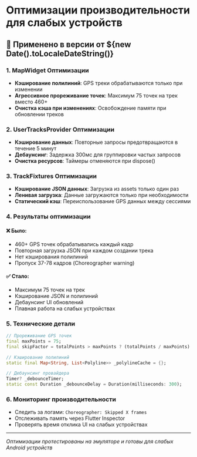 # Оптимизации производительности для слабых устройств

## 🚀 Применено в версии от ${new Date().toLocaleDateString()}

### 1. MapWidget Оптимизации
- **Кэширование полилиний**: GPS треки обрабатываются только при изменении
- **Агрессивное прореживание точек**: Максимум 75 точек на трек вместо 460+
- **Очистка кэша при изменениях**: Освобождение памяти при обновлении треков

### 2. UserTracksProvider Оптимизации
- **Кэширование данных**: Повторные запросы предотвращаются в течение 5 минут
- **Дебаунсинг**: Задержка 300мс для группировки частых запросов
- **Очистка ресурсов**: Таймеры отменяются при dispose()

### 3. TrackFixtures Оптимизации  
- **Кэширование JSON данных**: Загрузка из assets только один раз
- **Ленивая загрузка**: Данные загружаются только при необходимости
- **Статический кэш**: Переиспользование GPS данных между сессиями

### 4. Результаты оптимизации

#### ❌ Было:
- 460+ GPS точек обрабатывались каждый кадр
- Повторная загрузка JSON при каждом создании трека  
- Нет кэширования полилиний
- Пропуск 37-78 кадров (Choreographer warning)

#### ✅ Стало:
- Максимум 75 точек на трек
- Кэширование JSON и полилиний
- Дебаунсинг UI обновлений
- Плавная работа на слабых устройствах

### 5. Технические детали

```dart
// Прореживание GPS точек
final maxPoints = 75;
final skipFactor = totalPoints > maxPoints ? (totalPoints / maxPoints).ceil() : 1;

// Кэширование полилиний
static final Map<String, List<Polyline>> _polylineCache = {};

// Дебаунсинг провайдера
Timer? _debounceTimer;
static const Duration _debounceDelay = Duration(milliseconds: 300);
```

### 6. Мониторинг производительности
- Следить за логами: `Choreographer: Skipped X frames`
- Отслеживать память через Flutter Inspector
- Проверять время отклика UI на слабых устройствах

---
*Оптимизации протестированы на эмуляторе и готовы для слабых Android устройств*
